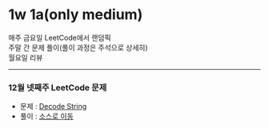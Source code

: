 # 1w 1a(only medium)
매주 금요일 LeetCode에서 랜덤픽<br>
주말 간 문제 풀이(풀이 과정은 주석으로 상세히)<br>
월요일 리뷰<br>

---

### 12월 넷째주 LeetCode 문제
- 문제 : [Decode String](https://leetcode.com/problems/decode-string/)
- 풀이 : [소스로 이동]()
